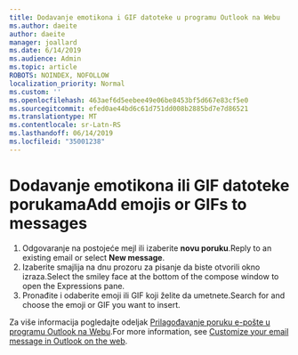```yaml
---
title: Dodavanje emotikona i GIF datoteke u programu Outlook na Webu
ms.author: daeite
author: daeite
manager: joallard
ms.date: 6/14/2019
ms.audience: Admin
ms.topic: article
ROBOTS: NOINDEX, NOFOLLOW
localization_priority: Normal
ms.custom: ''
ms.openlocfilehash: 463aef6d5eebee49e06be8453bf5d667e83cf5e0
ms.sourcegitcommit: efed0ae44bd6c61d751dd008b2885bd7e7d86521
ms.translationtype: MT
ms.contentlocale: sr-Latn-RS
ms.lasthandoff: 06/14/2019
ms.locfileid: "35001238"
---
```

# <a name="add-emojis-or-gifs-to-messages"></a><span data-ttu-id="fe93c-102">Dodavanje emotikona ili GIF datoteke porukama</span><span class="sxs-lookup"><span data-stu-id="fe93c-102">Add emojis or GIFs to messages</span></span>

1. <span data-ttu-id="fe93c-103">Odgovaranje na postojeće mejl ili izaberite **novu poruku**.</span><span class="sxs-lookup"><span data-stu-id="fe93c-103">Reply to an existing email or select **New message**.</span></span>
1. <span data-ttu-id="fe93c-104">Izaberite smajlija na dnu prozoru za pisanje da biste otvorili okno izraza.</span><span class="sxs-lookup"><span data-stu-id="fe93c-104">Select the smiley face at the bottom of the compose window to open the Expressions pane.</span></span>
1. <span data-ttu-id="fe93c-105">Pronađite i odaberite emoji ili GIF koji želite da umetnete.</span><span class="sxs-lookup"><span data-stu-id="fe93c-105">Search for and choose the emoji or GIF you want to insert.</span></span>

<span data-ttu-id="fe93c-106">Za više informacija pogledajte odeljak [Prilagođavanje poruku e-pošte u programu Outlook na Webu](https://support.office.com/article/079442eb-6b41-4ff5-b6e0-a83d3967ac41).</span><span class="sxs-lookup"><span data-stu-id="fe93c-106">For more information, see [Customize your email message in Outlook on the web](https://support.office.com/article/079442eb-6b41-4ff5-b6e0-a83d3967ac41).</span></span>
